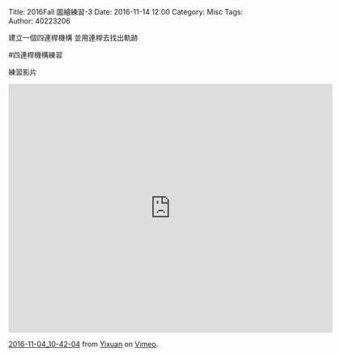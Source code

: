 Title: 2016Fall 圖繪練習-3
Date: 2016-11-14 12:00
Category: Misc
Tags: 
Author: 40223206

建立一個四連桿機構
並用連桿去找出軌跡


<!-- PELICAN_END_SUMMARY -->

#四連桿機構練習

練習影片

<iframe src="https://player.vimeo.com/video/190195516" width="640" height="492" frameborder="0" webkitallowfullscreen mozallowfullscreen allowfullscreen></iframe>
<p><a href="https://vimeo.com/190195516">2016-11-04_10-42-04</a> from <a href="https://vimeo.com/user41092742">Yixuan</a> on <a href="https://vimeo.com">Vimeo</a>.</p>



</pre>
